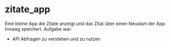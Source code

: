 # zitate_app

Eine kleine App die Zitate anzeigt und das Zitat über einen Neustart der App hinweg speichert.
Aufgabe war:

 - API Abfragen zu verstehen und zu nutzen
